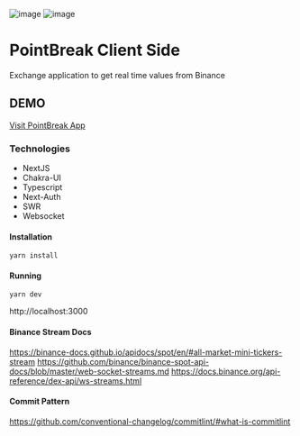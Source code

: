 ![image](https://user-images.githubusercontent.com/2501144/164255037-2fb0a29e-4c86-4a51-9814-04db83cd3f63.png)
![image](https://user-images.githubusercontent.com/2501144/164255557-8fd96965-a9e6-45cf-b38b-900f2d536401.png)


# PointBreak Client Side
Exchange application to get real time values from Binance

## DEMO
[Visit PointBreak App](https://pointbreak-dashboard-fxo5v1ofx-dslaurindo.vercel.app/auth/signin)

### Technologies
* NextJS
* Chakra-UI
* Typescript
* Next-Auth
* SWR
* Websocket

#### Installation

`yarn install`

#### Running

`yarn dev`

http://localhost:3000

#### Binance Stream Docs

https://binance-docs.github.io/apidocs/spot/en/#all-market-mini-tickers-stream
https://github.com/binance/binance-spot-api-docs/blob/master/web-socket-streams.md
https://docs.binance.org/api-reference/dex-api/ws-streams.html

#### Commit Pattern

https://github.com/conventional-changelog/commitlint/#what-is-commitlint
